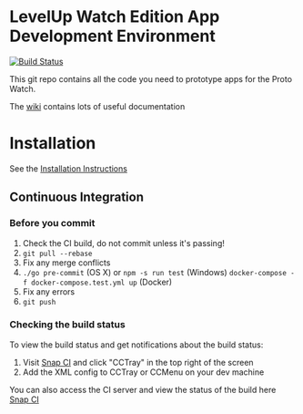# LevelUp Watch Edition App Development Environment

[![Build Status](https://snap-ci.com/twlevelup/watch_edition/branch/master/build_image)](https://snap-ci.com/twlevelup/watch_edition/branch/master)

This git repo contains all the code you need to prototype apps for the Proto Watch.

The [wiki](https://github.com/twlevelup/watch_edition/wiki) contains lots of useful documentation

# Installation

See the [Installation Instructions](https://github.com/twlevelup/watch_edition/wiki/Installation)

## Continuous Integration

### Before you commit

1. Check the CI build, do not commit unless it's passing!
2. ```git pull --rebase```
3. Fix any merge conflicts
4. ```./go pre-commit``` (OS X) or ```npm -s run test``` (Windows) ```docker-compose -f docker-compose.test.yml up``` (Docker)
4. Fix any errors
5. ```git push```

### Checking the build status

To view the build status and get notifications about the build status:

1. Visit [Snap CI](https://snap-ci.com/twlevelup/watch_edition/branch/master?notice=watch_edition) and click "CCTray" in the top right of the screen
2. Add the XML config to CCTray or CCMenu on your dev machine

You can also access the CI server and view the status of the build here [Snap CI](https://snap-ci.com/twlevelup/watch_edition/branch/master?notice=watch_edition)
